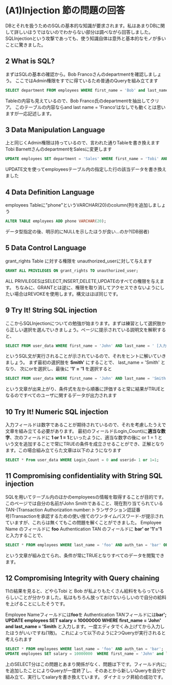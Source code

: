 # (A1)Injection 節の問題の回答
DBとそれを扱うためのSQLの基本的な知識が要求されます。私はあまりDBに関して詳しいほうではないのでわからない部分は調べながら回答しました。
SQLInjectionという攻撃であっても、使う知識自体は意外と基本的なモノが多いことに驚きました。

## 2 What is SQL?
まずはSQLの基本の確認から。Bob Francoさんのdepartmentを確認しましょう。
ここではAdmin権限をすでに得ているため普通のQueryを組み立てます
```SQL
SELECT department FROM employees WHERE first_name = 'Bob' and last_name = 'Franco';
```
Tableの内容も見えているので、Bob Franco氏のdepartmentを抽出してクリア。
このテーブルの内容ならand last name = 'Franco'はなしでも動くとは思いますが一応記述します。

## 3 Data Manipulation Language 
上と同じくAdmin権限は持っているので、言われた通りTableを書き換えます
Tobi BarnettさんのdepartmentをSalesに変更します
```SQL
UPDATE employees SET department = 'Sales' WHERE first_name = 'Tobi' AND last_name = 'Barnett';
```
UPDATE文を使ってemployeesテーブル内の指定した行の該当データを書き換えました

## 4 Data Definition Language
employees Tableに"phone"というVARCHAR(20)のcolumn(列)を追加しましょう
```SQL
ALTER TABLE employees ADD phone VARCHAR(20);
```
データ型指定の後、明示的にNULLを示したほうが良い...のか?(DB弱者)

## 5 Data Control Language 
grant_rights Table に対する権限を unauthorized_userに対して与えます
```SQL
GRANT ALL PRIVILEGES ON grant_rights TO unauthorized_user;
```
ALL PRIVILEGESはSELECT,INSERT,DELETE,UPDATEのすべての権限を与えます。
ちなみに、GRANTとは逆に、権限を取り消してアクセスできないようにしたい場合はREVOKEを使用します。構文はほぼ同じです。

## 9 Try It! String SQL injection 
ここからSQLInjectionについての勉強が始まります。まずは練習として選択肢から正しい選択を選んでいきましょう。ページに提示されている説明文を解釈すると、
```SQL
SELECT FROM user_data WHERE first_name = 'John' AND last_name = ' [入力されたデータがここに入る] ';
```
というSQL文が実行されることが示されているので、それをヒントに解いていきましょう。
まず最初の選択肢を **Smith'** にすることで、 last_name = 'Smith' となり、
次にorを選択し、最後に **'1' = '1** を選択すると
```SQL
SELECT FROM user_data WHERE first_name = 'John' AND last_name = 'Smith' or '1' = '1' ;
```
という文章が出来上がり、条件式を左から順番に評価すると常に結果がTRUEとなるのですべてのユーザに関するデータが出力されます

## 10 Try It! Numeric SQL injection
入力フィールドは数字であることが期待されているので、それを考慮したうえで文章を組み立てる必要があります。
最初のフィールド(Login_Count)に**適当な数字**、次のフィールドに **1 or 1 = 1**といったように、適当な数字の後に or 1 = 1 という文を追加することで常にTRUEの条件を成立させることができ、正解となります。この場合組み立てらた文章は以下のようになります
```SQL
SELECT * From user_data WHERE Login_Count = 0 and userid= 1 or 1=1;
```

## 11 Compromising confidentiality with String SQL injection
SQLを用いてテーブル内のほかのemployeesの情報を取得することが目的です。
このページでは自分の名前がJohn Smithであること、現在割り当てられているTAN-(Transaction Authorization number:トランザクション認証番号)Transactionを承認するための使い捨てのワンタイムパスワード-が提示されていますが、これらは無くてもこの問題を解くことができました。
Employee Name のフィールドに **foo** 
Authentication TAN のフィールドに **bar' or '1'='1**
と入力することで、
```SQL
SELECT * FROM employees WHERE last_name = 'foo' AND auth_tan = 'bar' OR '1' = '1';
```
という文章が組み立てられ、条件が常にTRUEとなりすべてのデータを閲覧できます。

## 12 Compromising Integrity with Query chaining
11の結果を見ると、どやらTobi と Bob が私よりもたくさん給料をもらっているらしいことが分かりました。私はもちろん放っておけないらしいので自分の給料を上げることにしたそうです。

Employee Nameフィールドには**foo**を
Authentication TANフィールドには**bar'; UPDATE employees SET salary = 10000000  WHERE first_name = 'John' and last_name = 'Smith**
と入力します。一度エディタでくみ上げてから入力したほうがいいですね(1敗)。
これによって以下のように2つQueryが実行されると考えられます
```SQL
SELECT * FROM employees WHERE last_name = 'foo' AND auth_tan = 'bar'; 
UPDATE employees SET salary = 10000000  WHERE first_name = 'John' and last_name = 'Smith
```
上のSELECT分はこの問題とあまり関係がなく、問題は下です。フィールド内に;を追加したことによりQueryが一度終了し、そのあとから新しいQueryを自分で組み立て、実行してsalaryを書き換えています。
ダイナミック昇給の成功です。
